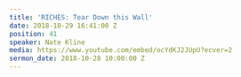 ```yaml
---
title: 'RICHES: Tear Down this Wall'
date: 2018-10-29 16:41:00 Z
position: 41
speaker: Nate Kline
media: https://www.youtube.com/embed/ocYdKJ2JUpU?ecver=2
sermon_date: 2018-10-28 10:00:00 Z
---
```


